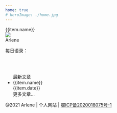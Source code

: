 ```yaml
---
home: true
# heroImage: ./home.jpg
---
```

<div class="base">
 <div v-for="(item,index) in lists" class="item" :key="index" @click="goLink(item)">
   <i class="iconfont icon-style" :class="item.icon"></i>
    <div><a :href="item.link">{{item.name}}</a></div>
    
 </div>
</div>
<div class="part">
<div class="personal-part">
    <div class="person-info">
        <img class="avtor" src="/blog/avtor.jpg"/>
        <!-- <div><Clock/></div> -->
        <div class="user-name">Arlene</div>
        <div class="user-detail">
          <div v-for="(item,index) in iconAbout" :key="index" >
          <a v-if="item.href" :href="item.href" class="iconfont person-icon" :class="item.icon"></a>
          <div v-else class="iconfont person-icon" :class="item.icon" slot="reference"  @mouseenter="item.isShowPopover = true"
            @mouseleave="item.isShowPopover = false" ></div>
            <el-popover  v-model="item.isShowPopover"
                placement="top-start"
                width="100"
                trigger="click"
             ><img :src="item.img"/>
         </el-popover>
          </div>
        </div>
        <!-- <div class="aboutMe">关于我</div> -->
    </div>
    <!--  day-motto -->
     <div class="person-info mt20">
      <p class="u-fontweight">每日语录：</p>
      <div class="lineH25" v-html="dayMessage"></div>
      <br>
      <br>
      <!-- <a href="motto/2021/March/chapter1">更多...</a> -->
    </div>
 </div>
 <ul class="hot">
   <div class="hot-title">最新文章</div>
  <li v-for="(item,index) in newList" class="item" :key="index" @click="goLink(item)">
  <div>
    <a :href="item.link">{{item.name}}</a>
    <article-tag :tagType="item.tag"/>
  </div>
  <div class="date-info">{{item.date}}</div>
  </li>
  <div class="more"><a :href="moreUrl">更多文章...</a></div>
 </ul>
  <div class="clear"></div>

</div>
<div class="footer">@2021 Arlene | 个人网站 | <a href="https://beian.miit.gov.cn" target="_blank" class="beian">鄂ICP备2020018075号-1</a></div>

<script>
  import Clock from './clock'
 export default {
   components:{
     Clock,
   },
  data(){
    return {
      // dayMessage:"我步入丛林<br>因为我希望生活有意义，<br>我希望活的深刻，<br>吸取生命中所有精华，<br>把非生命的一切都击溃。<br>以免当我生命终结，<br>发现自己从没活过。<br><br>----梭罗",
      dayMessage:"从前 我的爱复杂,动荡<br/>现在我只爱一些简单的事物<br/>一只其貌不扬的小狗<br/>或一朵深夜里突然绽放的小花儿<br/>就已带给我足够的惊喜 <br/>从前的我常常因爱而愤怒<br/>现在 我的肝火已被雨水带入潮湿的土地<br/>至于足球和诗歌,今后依然会是我的挚爱<br/>但已没有什么 可以再大过我的生命<br/>为了这份宁静 我已准备了半个世纪<br/>就这样爱着 度过余生",
      iconAbout:[{name:'git',icon:'el-icon-my-github',href:'https://github.com/ArleneLiu001/onesugar-web',},
      // {name:'zhi',icon:'el-icon-my-zhifubao'},
      {name:'qq',icon:'el-icon-my-qq',img:'/blog/qq.jpg'},
      {name:'wechat',icon:'el-icon-my-wechat',img:'/blog/wechat.jpg'},
      {name:'email',icon:'el-icon-my-youxiang',href:"mailto:arleneliu001@163.com"}],
      lists:[{name:'js基础',link:'./tech/js/chapter1',icon:'el-icon-my-js',},
      {name:'TypeScript',link:'./tech/ts/chapter1/',icon:'el-icon-my-tsx',},
      {name:'Vue3',link:'./tech/vueNext/chapter1/',icon:'el-icon-my-vuejs-line',},
      {name:'React',link:'./tech/react/chapter1/',icon:'el-icon-my-react',},
      {name:'博客',link:'./blog/chapter5',icon:'el-icon-my-bokeyuan',},],
      newList:[
        {name:'拖拽表格',link:'blog/chapter10',date:'',tag:1},
        {name:'使用vue开发插件',link:'blog/chapter5',date:'',tag:1},
        {name:'uni-app项目打包合成App',link:'blog/chapter3',date:'',tag:1},
        {name:'TypeScript',link:'./tech/ts/chapter1/',date:'',tag:1},
         {name:'关于孩子玩游戏',link:'./edu/chapter1',date:'',tag:5},
      ],
      moreUrl:'./tech/js/chapter1/'
    }
  },
  methods:{
    goLink(item){
      window.location.href = item.link
    }
  }
 }
</script>